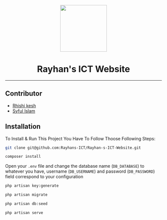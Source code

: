 <p align="center">
    <a href="https://rayhansict.com/" target="_blank">
        <img src="https://rayhansict.com/wp-content/uploads/2020/08/logo.png" width="150px">
    </a>
    <h1 align="center">Rayhan's ICT Website</h1>
</p>

---

## Contributor

-   <a href="https://github.com/rhishi-kesh" target="_blank">Rhishi kesh</a>
-   <a href="https://github.com/syful2021" target="_blank">Syful Islam</a>

## Installation

To Install & Run This Project You Have To Follow Thoose Following Steps:

```sh
git clone git@github.com:Rayhans-ICT/Rayhan-s-ICT-Website.git
```

```sh
composer install
```

Open your `.env` file and change the database name (`DB_DATABASE`) to whatever you have, username (`DB_USERNAME`) and password (`DB_PASSWORD`) field correspond to your configuration

```sh
php artisan key:generate
```

```sh
php artisan migrate
```

```sh
php artisan db:seed
```

```sh
php artisan serve
```